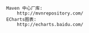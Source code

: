     
    Maven 中心厂库:
        http://mvnrepository.com/
    ECharts图表:
        http://echarts.baidu.com/